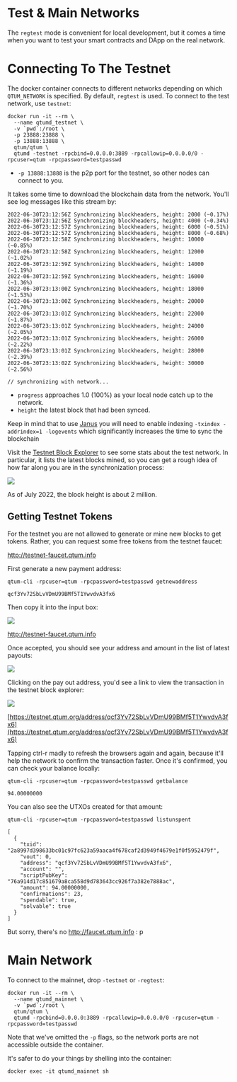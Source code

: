 # Test & Main Networks

The `regtest` mode is convenient for local development, but it comes a time when you want to test your smart contracts and DApp on the real network.

# Connecting To The Testnet

The docker container connects to different networks depending on which `QTUM_NETWORK` is specified. By default, `regtest` is used. To connect to the test network, use `testnet`:

```
docker run -it --rm \
  --name qtumd_testnet \
  -v `pwd`:/root \
  -p 23888:23888 \
  -p 13888:13888 \
  qtum/qtum \
  qtumd -testnet -rpcbind=0.0.0.0:3889 -rpcallowip=0.0.0.0/0 -rpcuser=qtum -rpcpassword=testpasswd
```

* `-p 13888:13888` is the p2p port for the testnet, so other nodes can connect to you.

It takes some time to download the blockchain data from the network. You'll see log messages like this stream by:

```
2022-06-30T23:12:56Z Synchronizing blockheaders, height: 2000 (~0.17%)
2022-06-30T23:12:56Z Synchronizing blockheaders, height: 4000 (~0.34%)
2022-06-30T23:12:57Z Synchronizing blockheaders, height: 6000 (~0.51%)
2022-06-30T23:12:57Z Synchronizing blockheaders, height: 8000 (~0.68%)
2022-06-30T23:12:58Z Synchronizing blockheaders, height: 10000 (~0.85%)
2022-06-30T23:12:58Z Synchronizing blockheaders, height: 12000 (~1.02%)
2022-06-30T23:12:59Z Synchronizing blockheaders, height: 14000 (~1.19%)
2022-06-30T23:12:59Z Synchronizing blockheaders, height: 16000 (~1.36%)
2022-06-30T23:13:00Z Synchronizing blockheaders, height: 18000 (~1.53%)
2022-06-30T23:13:00Z Synchronizing blockheaders, height: 20000 (~1.70%)
2022-06-30T23:13:01Z Synchronizing blockheaders, height: 22000 (~1.87%)
2022-06-30T23:13:01Z Synchronizing blockheaders, height: 24000 (~2.05%)
2022-06-30T23:13:01Z Synchronizing blockheaders, height: 26000 (~2.22%)
2022-06-30T23:13:01Z Synchronizing blockheaders, height: 28000 (~2.39%)
2022-06-30T23:13:02Z Synchronizing blockheaders, height: 30000 (~2.56%)

// synchronizing with network...
```

* `progress` approaches 1.0 (100%) as your local node catch up to the network.
* `height` the latest block that had been synced.

Keep in mind that to use [Janus](https://github.com/qtumproject/janus) you will need to enable indexing `-txindex -addrindex=1 -logevents` which significantly increases the time to sync the blockchain

Visit the [Testnet Block Explorer](https://testnet.qtum.org/) to see some stats about the test network. In particular, it lists the latest blocks mined, so you can get a rough idea of how far along you are in the synchronization process:

![](networks/test-explorer.jpg)

As of July 2022, the block height is about 2 million.

## Getting Testnet Tokens

For the testnet you are not allowed to generate or mine new blocks to get tokens. Rather, you can request some free tokens from the testnet faucet:

http://testnet-faucet.qtum.info

First generate a new payment address:

```
qtum-cli -rpcuser=qtum -rpcpassword=testpasswd getnewaddress

qcf3Yv72SbLvVDmU99BMf5T1YwvdvA3fx6
```

Then copy it into the input box:

![](networks/faucet.jpg)

http://testnet-faucet.qtum.info

Once accepted, you should see your address and amount in the list of latest payouts:

![](networks/faucet-paid.jpg)

Clicking on the pay out address, you'd see a link to view the transaction in the testnet block explorer:

![](networks/faucet-pay-tx.jpg)

[https://testnet.qtum.org/address/qcf3Yv72SbLvVDmU99BMf5T1YwvdvA3fx6](https://testnet.qtum.org/address/qcf3Yv72SbLvVDmU99BMf5T1YwvdvA3fx6)

Tapping ctrl-r madly to refresh the browsers again and again, because it'll help the network to confirm the transaction faster. Once it's confirmed, you can check your balance locally:

```
qtum-cli -rpcuser=qtum -rpcpassword=testpasswd getbalance

94.00000000
```

You can also see the UTXOs created for that amount:

```
qtum-cli -rpcuser=qtum -rpcpassword=testpasswd listunspent

[
  {
    "txid": "2a8997d398633bc01c97fc623a59aaca4f678caf2d3949f4679e1f0f5952479f",
    "vout": 0,
    "address": "qcf3Yv72SbLvVDmU99BMf5T1YwvdvA3fx6",
    "account": "",
    "scriptPubKey": "76a914d17c851679a8ca558d9d783643cc926f7a382e7888ac",
    "amount": 94.00000000,
    "confirmations": 23,
    "spendable": true,
    "solvable": true
  }
]
```

But sorry, there's no http://faucet.qtum.info : p

# Main Network

To connect to the mainnet, drop `-testnet` or `-regtest`:

```
docker run -it --rm \
  --name qtumd_mainnet \
  -v `pwd`:/root \
  qtum/qtum \
  qtumd -rpcbind=0.0.0.0:3889 -rpcallowip=0.0.0.0/0 -rpcuser=qtum -rpcpassword=testpasswd
```

Note that we've omitted the `-p` flags, so the network ports are not accessible outside the container.

It's safer to do your things by shelling into the container:

```
docker exec -it qtumd_mainnet sh
```


